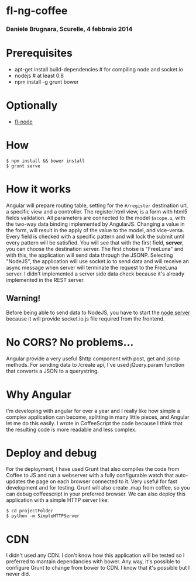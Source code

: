 fl-ng-coffee
============

### Daniele Brugnara, Scurelle, 4 febbraio 2014

# Prerequisites

 - apt-get install build-dependencies # for compiling node and socket.io
 - nodejs # at least 0.8
 - npm install -g grunt bower

# Optionally

 - [fl-node](https://github.com/brugnara/fl-node)

# How

```
$ npm install && bower install
$ grunt serve
```

# How it works

Angular will prepare routing table, setting for the `#/register` destination url, a specific view and a controller.
The register.html view, is a form with html5 fields validation. All parameters are connected to the model `$scope.u`, with the two-way data
binding implemented by AngularJS. Changing a value in the form, will result in the apply of the value to the model, and vice-versa.
Every field is checked with a specific pattern and will lock the submit until every pattern will be satisfied.
You will see that with the first field, **server**, you can choose the destination server. The first choise is "FreeLuna"
and with this, the application will send data through the JSONP. Selecting "NodeJS", the application will use socket.io to
send data and will receive an async message when server will terminate the request to the FreeLuna server.
I didn't implemented a server side data check because it's already implemented in the REST server.

## Warning!

Before being able to send data to NodeJS, you have to start the [node server](https://github.com/brugnara/fl-node)
because it will provide socket.io.js file required from the frontend.

# No CORS? No problems...

Angular provide a very useful $http component with post, get and jsonp methods.
For sending data to /create api, I've used jQuery.param function that converts a JSON to a querystring.

# Why Angular

I'm developing with angular for over a year and I really like how simple a complex application can become, splitting in
many little pieces, and Angular let me do this easily. I wrote in CoffeeScript the code because I think that the resulting
 code is more readable and less complex.

# Deploy and debug

For the deployment, I have used Grunt that also compiles the code from Coffee to JS and run a webserver with a fully configurable
watch that auto-updates the page on each browser connected to it. Very useful for fast development and for testing.
Grunt will also create .map from coffee, so you can debug coffeescript in your preferred browser.
We can also deploy this application with a simple HTTP server like:

```
$ cd projectFolder
$ python -m SimpleHTTPServer
```

# CDN

I didn't used any CDN. I don't know how this application will be tested so I preferred to mantain dependancies with bower.
Any way, it's possible to configure Grunt to change from bower to CDN. I know that it's possible but I never did.
